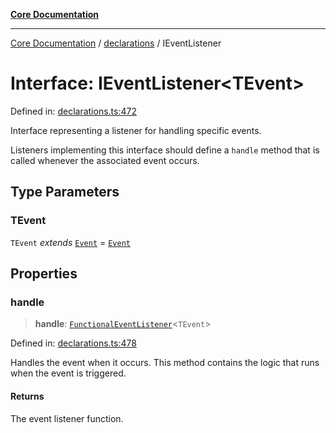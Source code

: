 [**Core Documentation**](../../README.md)

***

[Core Documentation](../../README.md) / [declarations](../README.md) / IEventListener

# Interface: IEventListener\<TEvent\>

Defined in: [declarations.ts:472](https://github.com/stonemjs/core/blob/85781fe5b87769612839dd6b850ba45186d357fa/src/declarations.ts#L472)

Interface representing a listener for handling specific events.

Listeners implementing this interface should define a `handle` method
that is called whenever the associated event occurs.

## Type Parameters

### TEvent

`TEvent` *extends* [`Event`](../../events/Event/classes/Event.md) = [`Event`](../../events/Event/classes/Event.md)

## Properties

### handle

> **handle**: [`FunctionalEventListener`](../type-aliases/FunctionalEventListener.md)\<`TEvent`\>

Defined in: [declarations.ts:478](https://github.com/stonemjs/core/blob/85781fe5b87769612839dd6b850ba45186d357fa/src/declarations.ts#L478)

Handles the event when it occurs. This method contains the logic that runs when the event is triggered.

#### Returns

The event listener function.
